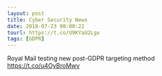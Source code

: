 ```yaml
---
layout: post
title: Cyber Security News
date: 2018-07-23 00:00:22
tourl: https://t.co/U9KYaU2Lgx
tags: [GDPR]
---
```

Royal Mail testing new post-GDPR targeting method https://t.co/u4OyBroMwv